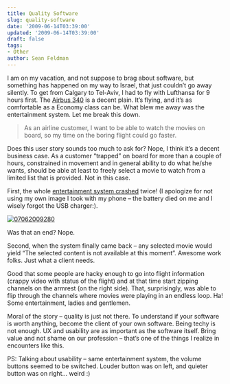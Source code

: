 ```yaml
---
title: Quality Software
slug: quality-software
date: '2009-06-14T03:39:00'
updated: '2009-06-14T03:39:00'
draft: false
tags:
- Other
author: Sean Feldman
---
```



I am on my vacation, and not suppose to brag about software, but something has happened on my way to Israel, that just couldn’t go away silently. To get from Calgary to Tel-Aviv, I had to fly with Lufthansa for 9 hours first. The [Airbus 340](http://en.wikipedia.org/wiki/Airbus_A340) is a decent plain. It’s flying, and it’s as comfortable as a Economy class can be. What blew me away was the entertainment system. Let me break this down.

> As an airline customer, I want to be able to watch the movies on board, so my time on the boring flight could go faster.

Does this user story sounds too much to ask for? Nope, I think it’s a decent business case. As a customer “trapped” on board for more than a couple of hours, constrained in movement and in general ability to do what he/she wants, should be able at least to freely select a movie to watch from a limited list that is provided. Not in this case.

First, the whole [entertainment system crashed](http://www.flickr.com/photos/tims/3063573438/) twice! (I apologize for not using my own image I took with my phone – the battery died on me and I wisely forgot the USB charger:).

[![07062009280](https://aspblogs.blob.core.windows.net/media/sfeldman/Media/07062009280_thumb_15E6F185.jpg "07062009280")](https://aspblogs.blob.core.windows.net/media/sfeldman/Media/07062009280_1C3DEDE0.jpg)

Was that an end? Nope.

Second, when the system finally came back – any selected movie would yield “The selected content is not available at this moment”. Awesome work folks. Just what a client needs.

Good that some people are hacky enough to go into flight information (crappy video with status of the flight) and at that time start zipping channels on the armrest (on the right side). That, surprisingly, was able to flip through the channels where movies were playing in an endless loop. Ha! Some entertainment, ladies and gentlemen.

Moral of the story – quality is just not there. To understand if your software is worth anything, become the client of your own software. Being techy is not enough. UX and usability are as important as the software itself. Bring value and not shame on our profession – that’s one of the things I realize in encounters like this.

PS: Talking about usability – same entertainment system, the volume buttons seemed to be switched. Louder button was on left, and quieter button was on right… weird :)


